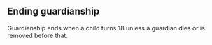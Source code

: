 ##  Ending guardianship

Guardianship ends when a child turns 18 unless a guardian dies or is removed
before that.
